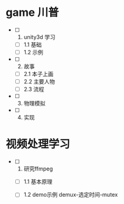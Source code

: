 # game 川普
- [ ] 1. unity3d 学习
  - [ ] 1.1 基础
  - [ ] 1.2 示例
- [ ] 2. 故事
  - [ ] 2.1 本子上画
  - [ ] 2.2 主要人物
  - [ ] 2.3 流程
- [ ] 3. 物理模拟
- [ ] 4. 实现


# 视频处理学习
- [ ] 1. 研究ffmpeg
  - [ ] 1.1 基本原理
  - [ ] 1.2 demo示例 demux-选定时间-mutex

